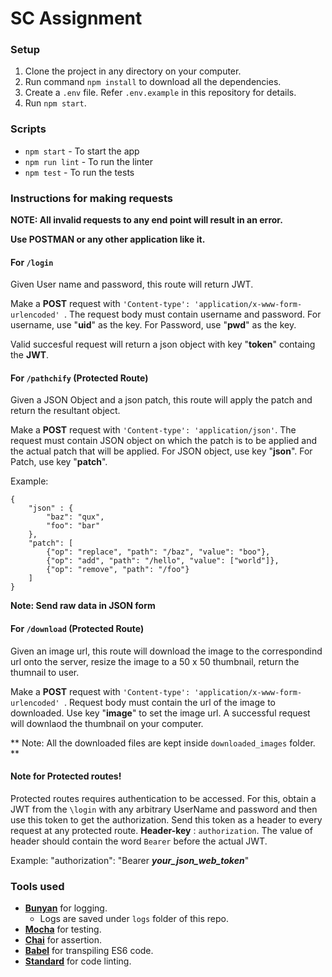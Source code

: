 # SC Assignment

### Setup

1. Clone the project in any directory on your computer.
2. Run command `npm install` to download all the dependencies.
3. Create a `.env` file. Refer `.env.example` in this repository for details.
4. Run `npm start`.

### Scripts

  * `npm start` - To start the app
  * `npm run lint` - To run the linter
  * `npm test` - To run the tests

### Instructions for making requests

**NOTE: All invalid requests to any end point will result in an error.**

**Use POSTMAN or any other application like it.**

#### For `/login`

Given User name and password, this route will return JWT.

Make a **POST** request with `'Content-type': 'application/x-www-form-urlencoded' `.
The request body must contain username and password.
For username, use "**uid**" as the key.
For Password, use "**pwd**" as the key.

Valid succesful request will return a json object with key "**token**" containg the **JWT**.

#### For `/pathchify` (Protected Route)

Given a JSON Object and a json patch, this route will apply the patch and return the resultant object.

Make a **POST** request with `'Content-type': 'application/json'`.
The request must contain JSON object on which the patch is to be applied and the actual patch that will be applied.
For JSON object, use key "**json**".
For Patch, use key "**patch**".

Example: 
```
{
    "json" : {
        "baz": "qux",
        "foo": "bar"
    },
    "patch": [
        {"op": "replace", "path": "/baz", "value": "boo"},
        {"op": "add", "path": "/hello", "value": ["world"]},
        {"op": "remove", "path": "/foo"}
    ]
}
```

**Note: Send raw data in JSON form**

#### For `/download` (Protected Route)

Given an image url, this route will download the image to the correspondind url onto the server, resize the image to a 50 x 50 thumbnail, return the thumnail to user.

Make a **POST** request with `'Content-type': 'application/x-www-form-urlencoded' `.
Request body must contain the url of the image to downloaded.
Use key "**image**" to set the image url.
A successful request will downlaod the thumbnail on your computer.

** Note: All the downloaded files are kept inside `downloaded_images` folder. **

#### Note for Protected routes!

Protected routes requires authentication to be accessed.
For this, obtain a JWT from the `\login` with any arbitrary UserName and password and then use this token to get the authorization.
Send this token as a header to every request at any protected route.
**Header-key** : `authorization`.
The value of header should contain the word `Bearer` before the actual JWT.

Example:  "authorization": "Bearer ***your_json_web_token***" 

### Tools used

  * [**Bunyan**](https://github.com/trentm/node-bunyan) for logging.
    * Logs are saved under `logs` folder of this repo.
  * [**Mocha**](https://mochajs.org/) for testing.
  * [**Chai**](http://www.chaijs.com/) for assertion.
  * [**Babel**](https://babeljs.io/) for transpiling ES6 code.
  * [**Standard**](https://standardjs.com/) for code linting.

